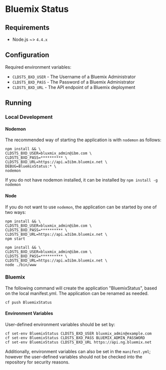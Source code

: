 # Bluemix Status

## Requirements

* Node.js ~> `4.4.x`

## Configuration
Required environment variables:
* `CLDSTS_BXD_USER` - The Username of a Bluemix Administrator
* `CLDSTS_BXD_PASS` - The Password of a Bluemix Administrator
* `CLDSTS_BXD_URL` - The API endpoint of a Bluemix deployment

## Running

### Local Development

#### Nodemon
The recommended way of starting the application is with `nodemon` as follows:
```
npm install && \
CLDSTS_BXD_USER=bluxmix_admin@ibm.com \
CLDSTS_BXD_PASS=********** \
CLDSTS_BXD_URL=https://api.w3ibm.bluemix.net \
DEBUG=BluemixStatus:* \
nodemon
```

If you do not have nodemon installed, it can be installed by `npm install -g nodemon`

#### Node
If you do not want to use `nodemon`, the application can be started by one of two ways:

```
npm install && \
CLDSTS_BXD_USER=bluxmix_admin@ibm.com \
CLDSTS_BXD_PASS=********** \
CLDSTS_BXD_URL=https://api.w3ibm.bluemix.net \
npm start
```

```
npm install && \
CLDSTS_BXD_USER=bluxmix_admin@ibm.com \
CLDSTS_BXD_PASS=********** \
CLDSTS_BXD_URL=https://api.w3ibm.bluemix.net \
node ./bin/www
```
### Bluemix

The following command will create the application "BluemixStatus", based on the local manifest.yml.  The application can be renamed as needed.

`cf push BluemixStatus`

#### Environment Variables
User-defined environment variables should be set by:

```shell
cf set-env BluemixStatus CLDSTS_BXD_USER bluxmix_admin@example.com
cf set-env BluemixStatus CLDSTS_BXD_PASS BLUEMIX_ADMIN_PASSWORD
cf set-env BluemixStatus CLDSTS_BXD_URL https://api.ng.bluemix.net
```

Additionally, environment variables can also be set in the `manifest.yml`; however the user-defined variables should not be checked into the repository for security reasons.
